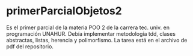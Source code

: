 # primerParcialObjetos2
Es el primer parcial de la materia POO 2 de la carrera tec. univ. en programación UNAHUR.
Debía implementar metodología tdd, clases abstractas, listas, herencia y polimorfismo.
La tarea está en el archivo de pdf del repositorio.
